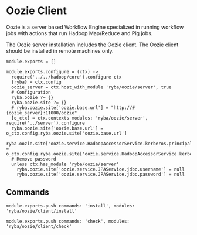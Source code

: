 
# Oozie Client

Oozie is a server based Workflow Engine specialized in running workflow jobs
with actions that run Hadoop Map/Reduce and Pig jobs.

The Oozie server installation includes the Oozie client. The Oozie client should
be installed in remote machines only.

    module.exports = []

    module.exports.configure = (ctx) ->
      require('../../hadoop/core').configure ctx
      {ryba} = ctx.config
      oozie_server = ctx.host_with_module 'ryba/oozie/server', true
      # Configuration
      ryba.oozie ?= {}
      ryba.oozie.site ?= {}
      # ryba.oozie.site['oozie.base.url'] = "http://#{oozie_server}:11000/oozie"
      [o_ctx] = ctx.contexts modules: 'ryba/oozie/server', require('../server').configure
      ryba.oozie.site['oozie.base.url'] = o_ctx.config.ryba.oozie.site['oozie.base.url']
      ryba.oozie.site['oozie.service.HadoopAccessorService.kerberos.principal'] = o_ctx.config.ryba.oozie.site['oozie.service.HadoopAccessorService.kerberos.principal']
      # Remove password
      unless ctx.has_module 'ryba/oozie/server'
        ryba.oozie.site['oozie.service.JPAService.jdbc.username'] = null
        ryba.oozie.site['oozie.service.JPAService.jdbc.password'] = null

## Commands

    module.exports.push commands: 'install', modules: 'ryba/oozie/client/install'

    module.exports.push commands: 'check', modules: 'ryba/oozie/client/check'
